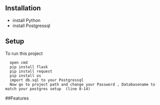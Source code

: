 
## Installation
  * install Python
  * install Postgressql
## Setup 
To run this project
```
  open cmd
  pip install flask
  pip install request
  pip install os
  import db.sql to your Postgressql 
  Now go to project path and change your Password , Databasename to match your postgres setup  (line 8-14)
```
##Features
  
